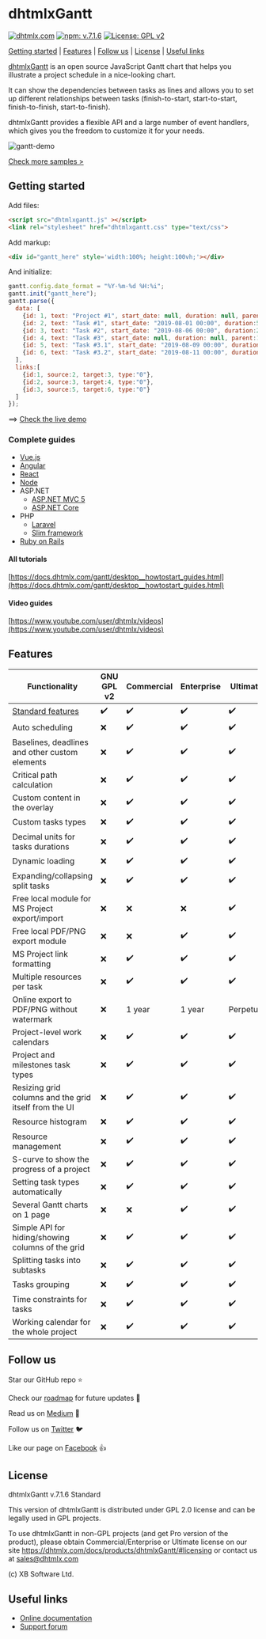 # dhtmlxGantt #

[![dhtmlx.com](https://img.shields.io/badge/made%20by-DHTMLX-blue)](https://dhtmlx.com/)
[![npm: v.7.1.6](https://img.shields.io/badge/npm-v.7.1.6-blue.svg)](https://www.npmjs.com/package/dhtmlx-gantt)
[![License: GPL v2](https://img.shields.io/badge/license-GPL%20v2-blue.svg)](https://www.gnu.org/licenses/old-licenses/gpl-2.0.html)

[Getting started](#getting-started) | [Features](#features) | [Follow us](#followus) | [License](#license) | [Useful links](#links)

[dhtmlxGantt](https://dhtmlx.com/docs/products/dhtmlxGantt) is an open source JavaScript Gantt chart that helps you illustrate a project schedule in a nice-looking chart.

It can show the dependencies between tasks as lines and allows you to set up different relationships between tasks (finish-to-start, start-to-start, finish-to-finish, start-to-finish).

dhtmlxGantt provides a flexible API and a large number of event handlers, which gives you the freedom to customize it for your needs.

![gantt-demo](https://dhtmlx.com/blog/wp-content/uploads/2019/11/MS-Project.gif)

[Check more samples >](https://docs.dhtmlx.com/gantt/samples/)

<a name="getting-started"></a>
## Getting started ##

Add files:

~~~html
<script src="dhtmlxgantt.js" ></script>
<link rel="stylesheet" href="dhtmlxgantt.css" type="text/css">
~~~

Add markup:

~~~html
<div id="gantt_here" style='width:100%; height:100vh;'></div>
~~~

And initialize:

~~~js
gantt.config.date_format = "%Y-%m-%d %H:%i";
gantt.init("gantt_here");
gantt.parse({
  data: [
    {id: 1, text: "Project #1", start_date: null, duration: null, parent:0, progress: 0, open: true},
    {id: 2, text: "Task #1", start_date: "2019-08-01 00:00", duration:5, parent:1, progress: 1},
    {id: 3, text: "Task #2", start_date: "2019-08-06 00:00", duration:2, parent:1, progress: 0.5},
    {id: 4, text: "Task #3", start_date: null, duration: null, parent:1, progress: 0.8, open: true},
    {id: 5, text: "Task #3.1", start_date: "2019-08-09 00:00", duration:2, parent:4, progress: 0.2},
    {id: 6, text: "Task #3.2", start_date: "2019-08-11 00:00", duration:1, parent:4, progress: 0}
  ],
  links:[
    {id:1, source:2, target:3, type:"0"},
    {id:2, source:3, target:4, type:"0"},
    {id:3, source:5, target:6, type:"0"}
  ]
});
~~~

==> [Check the live demo](https://snippet.dhtmlx.com/a69d7378a)

### Complete guides ###

- [Vue.js](https://dhtmlx.com/blog/use-dhtmlxgantt-vue-js-framework-demo/)
- [Angular](https://dhtmlx.com/blog/dhtmlx-gantt-chart-usage-angularjs-2-framework/)
- [React](https://dhtmlx.com/blog/create-react-gantt-chart-component-dhtmlxgantt/)
- [Node](https://docs.dhtmlx.com/gantt/desktop__howtostart_nodejs.html)
- ASP.NET
  - [ASP.NET MVC 5](https://docs.dhtmlx.com/gantt/desktop__howtostart_dotnet.html)
  - [ASP.NET Core](https://docs.dhtmlx.com/gantt/desktop__howtostart_dotnet_core.html)
- PHP
  - [Laravel](https://docs.dhtmlx.com/gantt/desktop__howtostart_php_laravel.html)
  - [Slim framework](https://docs.dhtmlx.com/gantt/desktop__howtostart_php_laravel.html)
- [Ruby on Rails](https://docs.dhtmlx.com/gantt/desktop__howtostart_ruby.html)

#### All tutorials ####

[https://docs.dhtmlx.com/gantt/desktop__howtostart_guides.html](https://docs.dhtmlx.com/gantt/desktop__howtostart_guides.html)

#### Video guides ####

[https://www.youtube.com/user/dhtmlx/videos](https://www.youtube.com/user/dhtmlx/videos)

<a name="features"></a>
## Features ##

| Functionality | GNU GPL v2 | Commercial	| Enterprise	| Ultimate |
|---	|---	|---	|---	|---	|
| [Standard features](https://docs.dhtmlx.com/gantt/desktop__editions_comparison.html)  	|  :heavy_check_mark:	|  :heavy_check_mark: 	|  :heavy_check_mark: 	|  :heavy_check_mark: 	|
| Auto scheduling  	|  :x:	|  :heavy_check_mark: 	|  :heavy_check_mark: 	|  :heavy_check_mark: 	|
| Baselines, deadlines and other custom elements  	|  :x:	|  :heavy_check_mark: 	|  :heavy_check_mark: 	|  :heavy_check_mark: 	|
| Critical path calculation 	|  :x:	|  :heavy_check_mark: 	|  :heavy_check_mark: 	|  :heavy_check_mark: 	|
| Custom content in the overlay  	|  :x:	|  :heavy_check_mark: 	|  :heavy_check_mark: 	|  :heavy_check_mark: 	|
| Custom tasks types 	|  :x:	|  :heavy_check_mark: 	|  :heavy_check_mark: 	|  :heavy_check_mark: 	|
| Decimal units for tasks durations  	|  :x:	|  :heavy_check_mark: 	|  :heavy_check_mark: 	|  :heavy_check_mark: 	|
| Dynamic loading  |  :x:	|  :heavy_check_mark: 	|  :heavy_check_mark: 	|  :heavy_check_mark: 	|
| Expanding/collapsing split tasks  	|  :x:	|  :heavy_check_mark: 	|  :heavy_check_mark: 	|  :heavy_check_mark: 	|
| Free local module for MS Project export/import 	|  :x: 	|   :x:	|  :x: 	|   :heavy_check_mark:	|
| Free local PDF/PNG export module 	|  :x: 	|  :x: 	|  :heavy_check_mark: 	|  :heavy_check_mark: 	|
| MS Project link formatting  	|  :x:	|  :heavy_check_mark: 	|  :heavy_check_mark: 	|  :heavy_check_mark: 	|
| Multiple resources per task  	|  :x:	|  :heavy_check_mark: 	|  :heavy_check_mark: 	|  :heavy_check_mark: 	|
| Online export to PDF/PNG without watermark 	|  :x:	|  1 year 	|  1 year 	|   Perpetual	|
| Project-level work calendars  	|  :x:	|  :heavy_check_mark: 	|  :heavy_check_mark: 	|  :heavy_check_mark: 	|
| Project and milestones task types  	|  :x:	|  :heavy_check_mark: 	|  :heavy_check_mark: 	|  :heavy_check_mark: 	|
| Resizing grid columns and the grid itself from the UI	|  :x: |  :heavy_check_mark: |  :heavy_check_mark: 	|  :heavy_check_mark:	|
| Resource histogram 	|  :x:	|  :heavy_check_mark: 	|  :heavy_check_mark: 	|  :heavy_check_mark: 	|
| Resource management 	|  :x:	|  :heavy_check_mark: 	|  :heavy_check_mark: 	|  :heavy_check_mark: 	|
| S-curve to show the progress of a project  |  :x:	|  :heavy_check_mark: 	|  :heavy_check_mark: 	|  :heavy_check_mark: 	|
| Setting task types automatically |  :x:	|  :heavy_check_mark: 	|  :heavy_check_mark: 	|  :heavy_check_mark: 	|
| Several Gantt charts on 1 page | :x: | :x: |  :heavy_check_mark: | :heavy_check_mark: 	|
| Simple API for hiding/showing columns of the grid  |  :x:	|  :heavy_check_mark: 	|  :heavy_check_mark: 	|  :heavy_check_mark: 	|
| Splitting tasks into subtasks 	|  :x:	|  :heavy_check_mark: 	|  :heavy_check_mark: 	|  :heavy_check_mark: 	|
| Tasks grouping  	|  :x:	|  :heavy_check_mark: 	|  :heavy_check_mark: 	|  :heavy_check_mark: 	|
| Time constraints for tasks  |  :x:	|  :heavy_check_mark: 	|  :heavy_check_mark: 	|  :heavy_check_mark: 	|
| Working calendar for the whole project	|  :x:	|  :heavy_check_mark: 	|  :heavy_check_mark: 	|  :heavy_check_mark: 	|


<a name="followus"></a>
## Follow us ##

Star our GitHub repo :star:

Check our [roadmap](https://trello.com/b/fhOySHPj/gantt-roadmap) for future updates :wrench:

Read us on [Medium](https://medium.com/@dhtmlx) :newspaper:

Follow us on [Twitter](https://twitter.com/dhtmlx) :bird:

Like our page on [Facebook](https://www.facebook.com/dhtmlx/) :thumbsup:

<a name="license"></a>
## License ##

dhtmlxGantt v.7.1.6 Standard

This version of dhtmlxGantt is distributed under GPL 2.0 license and can be legally used in GPL projects.

To use dhtmlxGantt in non-GPL projects (and get Pro version of the product), please obtain Commercial/Enterprise or Ultimate license on our site https://dhtmlx.com/docs/products/dhtmlxGantt/#licensing or contact us at sales@dhtmlx.com

(c) XB Software Ltd.


<a name="links"></a>
## Useful links

- [Online  documentation](https://docs.dhtmlx.com/gantt/)
- [Support forum](https://forum.dhtmlx.com/c/gantt)
